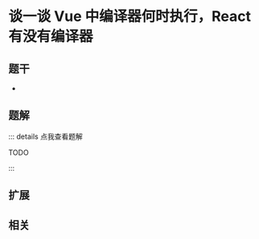 # 谈一谈 Vue 中编译器何时执行，React 有没有编译器


## 题干

- 



## 题解

::: details 点我查看题解

  TODO

:::



## 扩展



## 相关
